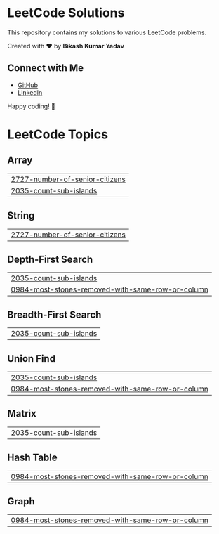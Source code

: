 # LeetCode Solutions

This repository contains my solutions to various LeetCode problems.

Created with :heart: by **Bikash Kumar Yadav**

## Connect with Me

- [GitHub](https://github.com/034-BikashKumarYadav)
- [LinkedIn](https://www.linkedin.com/in/bikash-kumar-yadav-461237223/)

Happy coding! 🚀


<!---LeetCode Topics Start-->
# LeetCode Topics
## Array
|  |
| ------- |
| [2727-number-of-senior-citizens](https://github.com/034-BikashKumarYadav/LeetCode/tree/master/2727-number-of-senior-citizens) |
| [2035-count-sub-islands](https://github.com/034-BikashKumarYadav/LeetCode/tree/master/2035-count-sub-islands) |
## String
|  |
| ------- |
| [2727-number-of-senior-citizens](https://github.com/034-BikashKumarYadav/LeetCode/tree/master/2727-number-of-senior-citizens) |
## Depth-First Search
|  |
| ------- |
| [2035-count-sub-islands](https://github.com/034-BikashKumarYadav/LeetCode/tree/master/2035-count-sub-islands) |
| [0984-most-stones-removed-with-same-row-or-column](https://github.com/034-BikashKumarYadav/LeetCode/tree/master/0984-most-stones-removed-with-same-row-or-column) |
## Breadth-First Search
|  |
| ------- |
| [2035-count-sub-islands](https://github.com/034-BikashKumarYadav/LeetCode/tree/master/2035-count-sub-islands) |
## Union Find
|  |
| ------- |
| [2035-count-sub-islands](https://github.com/034-BikashKumarYadav/LeetCode/tree/master/2035-count-sub-islands) |
| [0984-most-stones-removed-with-same-row-or-column](https://github.com/034-BikashKumarYadav/LeetCode/tree/master/0984-most-stones-removed-with-same-row-or-column) |
## Matrix
|  |
| ------- |
| [2035-count-sub-islands](https://github.com/034-BikashKumarYadav/LeetCode/tree/master/2035-count-sub-islands) |
## Hash Table
|  |
| ------- |
| [0984-most-stones-removed-with-same-row-or-column](https://github.com/034-BikashKumarYadav/LeetCode/tree/master/0984-most-stones-removed-with-same-row-or-column) |
## Graph
|  |
| ------- |
| [0984-most-stones-removed-with-same-row-or-column](https://github.com/034-BikashKumarYadav/LeetCode/tree/master/0984-most-stones-removed-with-same-row-or-column) |
<!---LeetCode Topics End-->